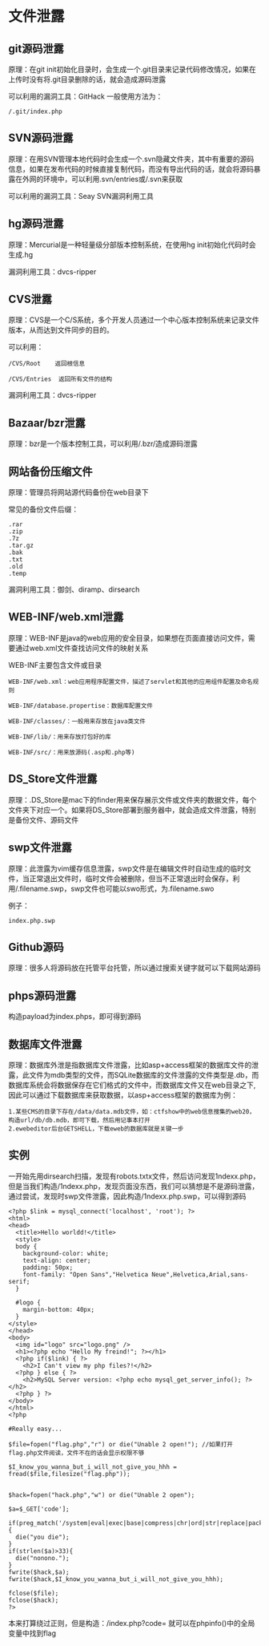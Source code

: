 # 文件泄露

## git源码泄露

原理：在git init初始化目录时，会生成一个.git目录来记录代码修改情况，如果在上传时没有将.git目录删除的话，就会造成源码泄露

可以利用的漏洞工具：GitHack
一般使用方法为：
```
/.git/index.php
```

## SVN源码泄露

原理：在用SVN管理本地代码时会生成一个.svn隐藏文件夹，其中有重要的源码信息，如果在发布代码的时候直接复制代码，而没有导出代码的话，就会将源码暴露在外网的环境中，可以利用.svn/entries或/.svn来获取

可以利用的漏洞工具：Seay SVN漏洞利用工具


## hg源码泄露

原理：Mercurial是一种轻量级分部版本控制系统，在使用hg init初始化代码时会生成.hg

漏洞利用工具：dvcs-ripper


## CVS泄露

原理：CVS是一个C/S系统，多个开发人员通过一个中心版本控制系统来记录文件版本，从而达到文件同步的目的。

可以利用：
```
/CVS/Root    返回根信息

/CVS/Entries  返回所有文件的结构

```

漏洞利用工具：dvcs-ripper




## Bazaar/bzr泄露

原理：bzr是一个版本控制工具，可以利用/.bzr/造成源码泄露


## 网站备份压缩文件

原理：管理员将网站源代码备份在web目录下

常见的备份文件后缀：
```
.rar
.zip
.7z
.tar.gz
.bak
.txt
.old
.temp
```

漏洞利用工具：御剑、diramp、dirsearch


## WEB-INF/web.xml泄露

原理：WEB-INF是java的web应用的安全目录，如果想在页面直接访问文件，需要通过web.xml文件查找访问文件的映射关系

WEB-INF主要包含文件或目录

```
WEB-INF/web.xml：web应用程序配置文件，描述了servlet和其他的应用组件配置及命名规则

WEB-INF/database.propertise：数据库配置文件

WEB-INF/classes/：一般用来存放在java类文件

WEB-INF/lib/：用来存放打包好的库

WEB-INF/src/：用来放源码(.asp和.php等)

```

## DS_Store文件泄露

原理：.DS_Store是mac下的finder用来保存展示文件或文件夹的数据文件，每个文件夹下对应一个。如果将DS_Store部署到服务器中，就会造成文件泄露，特别是备份文件、源码文件



## swp文件泄露

原理：此泄露为vim缓存信息泄露，swp文件是在编辑文件时自动生成的临时文件，当正常退出文件时，临时文件会被删除，但当不正常退出时会保存，利用/.filename.swp，swp文件也可能以swo形式，为.filename.swo

例子：
```
index.php.swp
```


## Github源码

原理：很多人将源码放在托管平台托管，所以通过搜索关键字就可以下载网站源码

## phps源码泄露

构造payload为index.phps，即可得到源码


## 数据库文件泄露

原理：数据库外泄是指数据库文件泄露，比如asp+access框架的数据库文件的泄露，此文件为mdb类型的文件，而SQLite数据库的文件泄露的文件类型是.db，而数据库系统会将数据保存在它们格式的文件中，而数据库文件又在web目录之下,因此可以通过下载数据库来获取数据，以asp+access框架的数据库为例：

```
1.某些CMS的目录下存在/data/data.mdb文件，如：ctfshow中的web信息搜集的web20，构造url/db/db.mdb，即可下载，然后用记事本打开
2.ewebeditor后台GETSHELL，下载eweb的数据库就是关键一步
```


## 实例

一开始先用dirsearch扫描，发现有robots.txtx文件，然后访问发现1ndexx.php，但是当我们构造/1ndexx.php，发现页面没东西，我们可以猜想是不是源码泄露，通过尝试，发现时swp文件泄露，因此构造/1ndexx.php.swp，可以得到源码


```
<?php $link = mysql_connect('localhost', 'root'); ?>
<html>
<head>
  <title>Hello worldd!</title>
  <style>
  body {
    background-color: white;
    text-align: center;
    padding: 50px;
    font-family: "Open Sans","Helvetica Neue",Helvetica,Arial,sans-serif;
  }

  #logo {
    margin-bottom: 40px;
  }
</style>
</head>
<body>
  <img id="logo" src="logo.png" />
  <h1><?php echo "Hello My freind!"; ?></h1>
  <?php if($link) { ?>
    <h2>I Can't view my php files?!</h2>
  <?php } else { ?>
    <h2>MySQL Server version: <?php echo mysql_get_server_info(); ?></h2>
  <?php } ?>
</body>
</html>
<?php

#Really easy...

$file=fopen("flag.php","r") or die("Unable 2 open!"); //如果打开flag.php文件阅读，文件不在的话会显示权限不够

$I_know_you_wanna_but_i_will_not_give_you_hhh = fread($file,filesize("flag.php"));


$hack=fopen("hack.php","w") or die("Unable 2 open");

$a=$_GET['code'];

if(preg_match('/system|eval|exec|base|compress|chr|ord|str|replace|pack|assert|preg|replace|create|function|call|\~|\^|\`|flag|cat|tac|more|tail|echo|require|include|proc|open|read|shell|file|put|get|contents|dir|link|dl|var|dump/',$a)){
  die("you die");
}
if(strlen($a)>33){
  die("nonono.");
}
fwrite($hack,$a);
fwrite($hack,$I_know_you_wanna_but_i_will_not_give_you_hhh);

fclose($file);
fclose($hack);
?>
```
本来打算绕过正则，但是构造：/index.php?code=<?php phpinfo(); ?>
就可以在phpinfo()中的全局变量中找到flag
